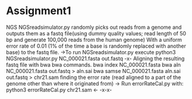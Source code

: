 # Assignment1
NGS
NGSreadsimulator.py randomly picks out reads from a genome and outputs them as a fastq file(using dummy quality values; read length of 50 bp and generate 100,000 reads from the human genome)
With a uniform error rate of 0.01 (1% of the time a base is randomly replaced with another base) to the fastq file.
->To run NGSreadsimulator.py execute
python3 NGSreadsimulator.py NC_000021.fasta out.fastq
-x-
Aligning the resulting fastq file with bwa
  bwa commands.
bwa index NC_000021.fasta
bwa aln NC_000021.fasta out.fastq > aln.sai
bwa samse NC_000021.fasta aln.sai out.fastq > chr21.sam
finding the error rate
(read aligned to a part of the genome other than where it originated from)
-> Run errorRateCal.py with:
python3 errorRateCal.py chr21.sam <-
-x-x-
